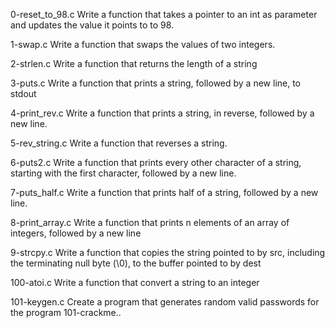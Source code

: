 0-reset_to_98.c
Write a function that takes a pointer to an int as parameter and updates the value it points to to 98.

1-swap.c
Write a function that swaps the values of two integers.

2-strlen.c
Write a function that returns the length of a string

3-puts.c
Write a function that prints a string, followed by a new line, to stdout

4-print_rev.c
Write a function that prints a string, in reverse, followed by a new line.

5-rev_string.c
Write a function that reverses a string.

6-puts2.c
Write a function that prints every other character of a string, starting with the first character, followed by a new line.

7-puts_half.c
Write a function that prints half of a string, followed by a new line.

8-print_array.c
Write a function that prints n elements of an array of integers, followed by a new line

9-strcpy.c
Write a function that copies the string pointed to by src, including the terminating null byte (\0), to the buffer pointed to by dest

100-atoi.c
Write a function that convert a string to an integer

101-keygen.c
Create a program that generates random valid passwords for the program 101-crackme..
